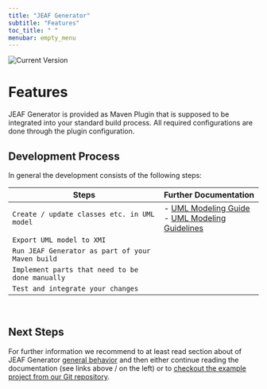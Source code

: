 ```yaml
---
title: "JEAF Generator"
subtitle: "Features"
toc_title: " "
menubar: empty_menu
---
```


![Current Version](https://maven-badges.herokuapp.com/maven-central/com.anaptecs.jeaf.generator/jeaf-generator/badge.svg)

# Features

JEAF Generator is provided as Maven Plugin that is supposed to be integrated into your standard build process. All required configurations are done through the plugin configuration.

## Development Process

In general the development consists of the following steps:

| Steps                                                          | Further Documentation                                                           |
| -------------------------------------------------------------- |:------------------------------------------------------------------------------- |
| `Create / update classes etc. in UML model`        | - [UML Modeling Guide](../uml-modeling-guide)<br/>- [UML Modeling Guidelines]() |
| `Export UML model to XMI`                               |                                                                                 |
| `Run JEAF Generator as part of your Maven build`  |                                                                                 |
| `Implement parts that need to be done manually`   |                                                                                 |
| `Test and integrate your changes`                     |                                                                                 |

<br>

## Next Steps

For further information we recommend to at least read section about of JEAF Generator [general behavior](https://anaptecs.atlassian.net/wiki/spaces/JEAF/pages/546080018 "/wiki/spaces/JEAF/pages/546080018") and then either continue reading the documentation (see links above / on the left) or to [checkout the example project from our Git repository](https://bitbucket.org/anaptecs/jeaf-generator-samples "https://bitbucket.org/anaptecs/jeaf-generator-samples").